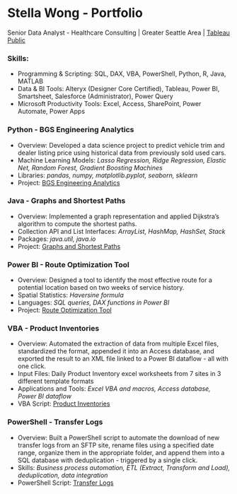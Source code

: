 # Stella Wong - Portfolio
Senior Data Analyst - Healthcare Consulting | Greater Seattle Area | [Tableau Public](https://public.tableau.com/app/profile/sze.mun.wong)

### Skills:
- Programming & Scripting: SQL, DAX, VBA, PowerShell, Python, R, Java, MATLAB
- Data & BI Tools: Alteryx (Designer Core Certified), Tableau, Power BI, Smartsheet, Salesforce (Administrator), Power Query
- Microsoft Productivity Tools: Excel, Access, SharePoint, Power Automate, Power Apps
  
### Python - BGS Engineering Analytics
- Overview: Developed a data science project to predict vehicle trim and dealer listing price using historical data from previously sold used cars.
- Machine Learning Models: *Lasso Regression, Ridge Regression, Elastic Net, Random Forest, Gradient Boosting Machines*
- Libraries: *pandas, numpy, matplotlib.pyplot, seaborn, sklearn*
- Project: [BGS Engineering Analytics](https://github.com/cmunwong/BGS-Engineering-Analytics)

### Java - Graphs and Shortest Paths
- Overview: Implemented a graph representation and applied Dijkstra’s algorithm to compute the shortest paths.
- Collection API and List Interfaces: *ArrayList, HashMap, HashSet, Stack*
- Packages: *java.util, java.io*
- Project: [Graphs and Shortest Paths](https://github.com/cmunwong/Graphs-and-Shortest-Paths)
  
### Power BI - Route Optimization Tool
- Overview: Designed a tool to identify the most effective route for a potential location based on two weeks of service history.
- Spatial Statistics: *Haversine formula*
- Languages: *SQL queries, DAX functions in Power BI*
- Project: [Route Optimization Tool](https://github.com/cmunwong/projects/blob/main/route_optimization_tool.pdf)

### VBA - Product Inventories
- Overview: Automated the extraction of data from multiple Excel files, standardized the format, appended it into an Access database, and exported the result to an XML file linked to a Power BI dataflow - all with one click.
- Input Files: Daily Product Inventory excel worksheets from 7 sites in 3 different template formats
- Applications and Tools: *Excel VBA and macros, Access database, Power BI dataflow*
- VBA Script: [Product Inventories](https://github.com/cmunwong/projects/blob/main/product_inventory_vba)

### PowerShell - Transfer Logs
- Overview: Built a PowerShell script to automate the download of new transfer logs from an SFTP site, rename files using a specified date range, organize them in the appropriate folder, and append them into a SQL database with deduplication - triggered by a single click.
- Skills: *Business process automation, ETL (Extract, Transform and Load), deduplication, data integration*
- PowerShell Script: [Transfer Logs](https://github.com/cmunwong/projects/blob/main/transfer_logs_powershell)
